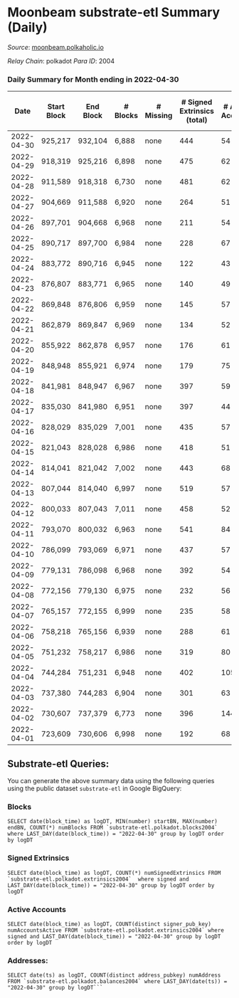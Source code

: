 # Moonbeam substrate-etl Summary (Daily)

_Source_: [moonbeam.polkaholic.io](https://moonbeam.polkaholic.io)

*Relay Chain*: polkadot
*Para ID*: 2004



### Daily Summary for Month ending in 2022-04-30


| Date | Start Block | End Block | # Blocks | # Missing | # Signed Extrinsics (total) | # Active Accounts | # Addresses with Balances | # Events | # Transfers | # XCM Transfers In | # XCM Transfers Out |
| ---- | ----------- | --------- | -------- | --------- | --------------------------- | ----------------- | ------------------------- | -------- | ----------- | ------------------ | ------------------- |
| 2022-04-30 | 925,217 | 932,104 | 6,888 | none  | 444 | 54 | 226,560 | 538,744 | 13,202 ($12,664,527.28) |   |   |
| 2022-04-29 | 918,319 | 925,216 | 6,898 | none  | 475 | 62 |  | 535,382 | 12,880 ($15,025,533.81) |   |   |
| 2022-04-28 | 911,589 | 918,318 | 6,730 | none  | 481 | 62 |  | 545,705 | 12,530 ($17,454,565.81) |   |   |
| 2022-04-27 | 904,669 | 911,588 | 6,920 | none  | 264 | 51 |  | 509,344 | 13,078 ($12,199,123.52) |   |   |
| 2022-04-26 | 897,701 | 904,668 | 6,968 | none  | 211 | 54 |  | 548,880 | 16,342 ($18,332,638.50) |   |   |
| 2022-04-25 | 890,717 | 897,700 | 6,984 | none  | 228 | 67 |  | 567,393 | 13,511 ($18,505,719.63) |   |   |
| 2022-04-24 | 883,772 | 890,716 | 6,945 | none  | 122 | 43 |  | 455,839 | 9,396 ($51,142,951.64) |   |   |
| 2022-04-23 | 876,807 | 883,771 | 6,965 | none  | 140 | 49 |  | 450,773 | 11,030 ($10,815,818.74) |   |   |
| 2022-04-22 | 869,848 | 876,806 | 6,959 | none  | 145 | 57 |  | 481,251 | 10,341 ($13,638,724.94) |   |   |
| 2022-04-21 | 862,879 | 869,847 | 6,969 | none  | 134 | 52 |  | 565,739 | 13,101 ($18,148,996.81) |   |   |
| 2022-04-20 | 855,922 | 862,878 | 6,957 | none  | 176 | 61 |  | 556,885 | 14,642 ($26,460,416.68) |   |   |
| 2022-04-19 | 848,948 | 855,921 | 6,974 | none  | 179 | 75 |  | 573,281 | 14,680 ($18,705,164.53) |   |   |
| 2022-04-18 | 841,981 | 848,947 | 6,967 | none  | 397 | 59 |  | 580,771 | 16,877 ($36,545,472.24) |   |   |
| 2022-04-17 | 835,030 | 841,980 | 6,951 | none  | 397 | 44 |  | 523,614 | 13,145 ($14,467,264.71) |   |   |
| 2022-04-16 | 828,029 | 835,029 | 7,001 | none  | 435 | 57 |  | 555,303 | 14,308 ($21,678,984.99) |   |   |
| 2022-04-15 | 821,043 | 828,028 | 6,986 | none  | 418 | 51 |  | 550,526 | 15,104 ($18,616,730.24) |   |   |
| 2022-04-14 | 814,041 | 821,042 | 7,002 | none  | 443 | 68 |  | 563,676 | 14,460 ($22,987,188.22) |   |   |
| 2022-04-13 | 807,044 | 814,040 | 6,997 | none  | 519 | 57 |  | 644,362 | 18,444 ($56,208,845.74) |   |   |
| 2022-04-12 | 800,033 | 807,043 | 7,011 | none  | 458 | 52 |  | 630,546 | 16,628 ($49,038,718.51) |   |   |
| 2022-04-11 | 793,070 | 800,032 | 6,963 | none  | 541 | 84 |  | 640,363 | 16,653 ($113,142,710.23) |   |   |
| 2022-04-10 | 786,099 | 793,069 | 6,971 | none  | 437 | 57 |  | 685,934 | 18,922 ($57,930,227.20) |   |   |
| 2022-04-09 | 779,131 | 786,098 | 6,968 | none  | 392 | 54 |  | 522,613 | 12,924 ($21,061,039.37) |   |   |
| 2022-04-08 | 772,156 | 779,130 | 6,975 | none  | 232 | 56 |  | 653,794 | 16,803 ($28,370,288.80) |   |   |
| 2022-04-07 | 765,157 | 772,155 | 6,999 | none  | 235 | 58 |  | 695,610 | 19,191 ($31,651,596.03) |   |   |
| 2022-04-06 | 758,218 | 765,156 | 6,939 | none  | 288 | 61 |  | 821,961 | 21,141 ($43,771,561.67) |   |   |
| 2022-04-05 | 751,232 | 758,217 | 6,986 | none  | 319 | 80 |  | 821,290 | 23,467 ($50,433,263.86) |   |   |
| 2022-04-04 | 744,284 | 751,231 | 6,948 | none  | 402 | 105 |  | 1,128,485 | 35,756 ($72,596,397.84) |   |   |
| 2022-04-03 | 737,380 | 744,283 | 6,904 | none  | 301 | 63 |  | 1,118,198 | 32,874 ($64,243,331.66) |   |   |
| 2022-04-02 | 730,607 | 737,379 | 6,773 | none  | 396 | 144 |  | 1,595,945 | 49,729 ($116,414,919.71) |   |   |
| 2022-04-01 | 723,609 | 730,606 | 6,998 | none  | 192 | 68 |  | 590,980 | 14,410 ($18,039,717.23) |   |   |

## Substrate-etl Queries:
You can generate the above summary data using the following queries using the public dataset `substrate-etl` in Google BigQuery:


### Blocks
```
SELECT date(block_time) as logDT, MIN(number) startBN, MAX(number) endBN, COUNT(*) numBlocks FROM `substrate-etl.polkadot.blocks2004`  where LAST_DAY(date(block_time)) = "2022-04-30" group by logDT order by logDT
```


### Signed Extrinsics
```
SELECT date(block_time) as logDT, COUNT(*) numSignedExtrinsics FROM `substrate-etl.polkadot.extrinsics2004`  where signed and LAST_DAY(date(block_time)) = "2022-04-30" group by logDT order by logDT
```


### Active Accounts
```
SELECT date(block_time) as logDT, COUNT(distinct signer_pub_key) numAccountsActive FROM `substrate-etl.polkadot.extrinsics2004` where signed and LAST_DAY(date(block_time)) = "2022-04-30" group by logDT order by logDT
```


### Addresses:
```
SELECT date(ts) as logDT, COUNT(distinct address_pubkey) numAddress FROM `substrate-etl.polkadot.balances2004` where LAST_DAY(date(ts)) = "2022-04-30" group by logDT```

